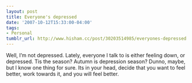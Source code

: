 ```yaml
---
layout: post
title: Everyone's depressed
date: '2007-10-12T15:33:00-04:00'
tags:
- Personal
tumblr_url: http://www.hisham.cc/post/30203514985/everyones-depressed
---
```

Well, I’m not depressed. Lately, everyone I talk to is either feeling down, or depressed. Tis the season? Autumn is depression season? Dunno, maybe, but I know one thing for sure. Its in your head, decide that you want to feel better, work towards it, and you will feel better.
